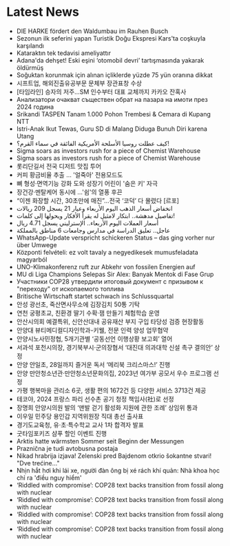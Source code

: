 # Latest News
-  DIE HARKE fördert den Waldumbau im Rauhen Busch
-  Sezonun ilk seferini yapan Turistik Doğu Ekspresi Kars'ta coşkuyla karşılandı
-  Kataraktın tek tedavisi ameliyattır
-  Adana'da dehşet! Eski eşini ‘otomobil devri’ tartışmasında yakarak öldürmüş
-  Soğuktan korunmak için alınan içliklerde yüzde 75 yün oranına dikkat
-  시프트업, 해외진출유공부문 문체부 장관표창 수상
-  [타임라인] 승자의 저주...SM 인수부터 대표 교체까지 카카오 잔혹사
-  Анализатори очакват съществен обрат на пазара на имоти през 2024 година
-  Srikandi TASPEN Tanam 1.000 Pohon Trembesi & Cemara di Kupang NTT
-  Istri-Anak Ikut Tewas, Guru SD di Malang Diduga Bunuh Diri karena Utang
-  كيف عطلت روسيا الأسلحة الأمريكية الفائقة في سماء القرم؟!
-  Sigma soars as investors rush for a piece of Chemist Warehouse
-  Sigma soars as investors rush for a piece of Chemist Warehouse
-  롯리단길서 전국 디저트 맛집 투어
-  커피 황금비율 추출 … '얼죽아' 전용모드도
-  뼈 형성·면역기능 강화 도와 성장기 어린이 '숨은 키' 자극
-  장건강·멘탈케어 동시에 …'쉼'의 열풍 후끈
-  “이젠 화장할 시간, 30초만에 매진”…전국 ‘코덕’ 다 몰렸다 [르포]
-  انخفاض أسعار الذهب اليوم الأربعاء وعيار 21 يسجل 209 ريالات
-  تفاصيل مدهشة.. ابتكار لامثيل له يقرأ الأفكار ويحولها إلى كلمات!
-  أسعار العملات اليوم الأربعاء.. الإسترليني يسجل 4.71 ريال
-  عاجل.. تعليق الدراسة في مدارس وجامعات 6 مناطق بالمملكة
-  WhatsApp-Update verspricht schickeren Status – das ging vorher nur über Umwege
-  Központi felvételi: ez volt tavaly a negyedikesek mumusfeladata magyarból
-  UNO-Klimakonferenz ruft zur Abkehr von fossilen Energien auf
-  MU di Liga Champions Selepas Sir Alex: Banyak Mentok di Fase Grup
-  Участники COP28 утвердили итоговый документ с призывом к "переходу" от ископаемого топлива
-  Britische Wirtschaft startet schwach ins Schlussquartal
-  안성 광선초, 죽산면사무소에 김장김치 50통 기탁
-  연천 궁평초교, 친환경 딸기 수확·잼 만들기 체험학습 운영
-  안산시의회 예결특위, 신안산대내 공유재산 부지 구입 타당성 검증 현장활동
-  안양대 뷰티메디컬디자인학과-키웰, 전문 인력 양성 업무협약
-  안양시노사민정협, 5개기관별 ‘공동선언 이행상황 보고회’ 열어
-  서과석 포천시의장, 경기북부시·군의장협서 ‘대진대 의과대학 신설 촉구 결의안’ 상정
-  안양 안일초, 28일까지 즐거운 독서 ‘메리북 크리스마스!’ 진행
-  안양 만안청소년관·만안청소년문화의집, 2023년 여가부 공모서 우수 프로그램 선정
-  가평 행복마을 관리소 6곳, 생활 편의 1672건 등 다양한 서비스 3713건 제공
-  테코야, 2024 프랑스 파리 선수촌 공기 청정 책임사(社)로 선정
-  장명희 안양시의원 발의 ‘맨발 걷기 활성화 지원에 관한 조례’ 상임위 통과
-  이우일 민주당 용인갑 지역위원장 직대 총선 출사표
-  경기도교육청, 유·초·특수학교 교사 1차 합격자 발표
-  굿타임포키즈 샴푸 할인 이벤트 진행
-  Arktis hatte wärmsten Sommer seit Beginn der Messungen
-  Praznična je tudi avtobusna postaja
-  Nikad hrabrija izjava! Zelenski pred Bajdenom otkrio šokantne stvari! "Dve trećine..."
-  Nhịn hắt hơi khi lái xe, người đàn ông bị xé rách khí quản: Nhà khoa học chỉ ra 'điều nguy hiểm'
-  ‘Riddled with compromise’: COP28 text backs transition from fossil along with nuclear
-  ‘Riddled with compromise’: COP28 text backs transition from fossil along with nuclear
-  ‘Riddled with compromise’: COP28 text backs transition from fossil along with nuclear
-  ‘Riddled with compromise’: COP28 text backs transition from fossil along with nuclear
